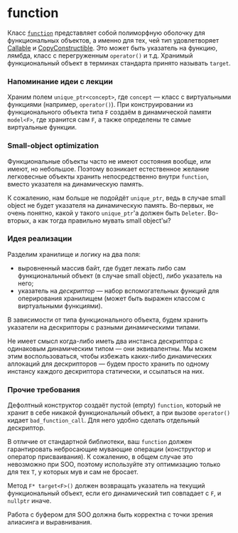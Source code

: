 # function

Класс [`function`](https://en.cppreference.com/w/cpp/utility/functional/function) представляет собой полиморфную оболочку для функциональных объектов, а именно для тех, чей тип удовлетворяет [Callable](https://en.cppreference.com/w/cpp/named_req/Callable) и [CopyConstructible](https://en.cppreference.com/w/cpp/named_req/CopyConstructible).
Это может быть указатель на функцию, лямбда, класс с перегруженным `operator()` и т.д.
Хранимый функциональный объект в терминах стандарта принято называть `target`.

### Напоминание идеи с лекции

Храним полем `unique_ptr<concept>`, где `concept` &mdash; класс с виртуальными функциями (например, `operator()`).
При конструировании из функционального объекта типа `F` создаём в динамической памяти `model<F>`, где хранится сам `F`, а также определены те самые виртуальные функции.

### Small-object optimization

Функциональные объекты часто не имеют состояния вообще, или имеют, но небольшое.
Поэтому возникает естественное желание легковесные объекты хранить непосредственно внутри `function`, вместо указателя на динамическую память.

К сожалению, нам больше не подойдёт `unique_ptr`, ведь в случае small object не будет указателя на динамическую память.
Во-первых, не очень понятно, какой у такого `unique_ptr`'а должен быть `Deleter`.
Во-вторых, а как тогда правильно мувать small object'ы?

### Идея реализации

Разделим хранилище и логику на два поля:

- выровненный массив байт, где будет лежать либо сам функциональный объект (в случае small object), либо указатель на него;
- указатель на _дескриптор_ &mdash; набор вспомогательных функций для оперирования хранилищем (может быть выражен классом с виртуальными функциями).

В зависимости от типа функционального объекта, будем хранить указатели на дескрипторы с разными динамическими типами.

Не имеет смысл когда-либо иметь два инстанса дескриптора с одинаковым динамическим типом &mdash; они эквивалентны.
Мы можем этим воспользоваться, чтобы избежать каких-либо динамических аллокаций для дескрипторов &mdash; будем просто хранить по одному инстансу каждого дескриптора статически, и ссылаться на них.

### Прочие требования

Дефолтный конструктор создаёт пустой (empty) `function`, который не хранит в себе никакой функциональный объект, а при вызове `operator()` кидает `bad_function_call`.
Для него удобно сделать отдельный дескриптор.

В отличие от стандартной библиотеки, ваш `function` должен гарантировать небросающие мувающие операции (конструктор и оператор присваивания).
К сожалению, в общем случае это невозможно при SOO, поэтому используйте эту оптимизацию только для тех `T`, у которых мув и сам не бросает.

Метод `F* target<F>()` должен возвращать указатель на текущий функциональный объект, если его динамический тип совпадает с `F`, и `nullptr` иначе.

Работа с буфером для SOO должна быть корректна с точки зрения алиасинга и выравнивания.
